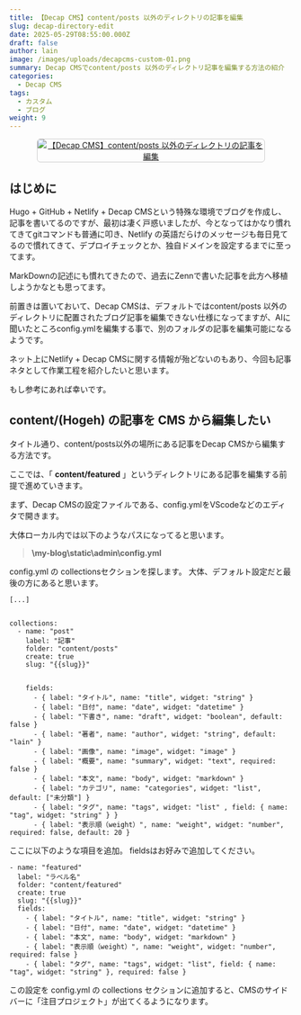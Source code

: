 ```yaml
---
title: 【Decap CMS】content/posts 以外のディレクトリの記事を編集
slug: decap-directory-edit
date: 2025-05-29T08:55:00.000Z
draft: false
author: lain
image: /images/uploads/decapcms-custom-01.png
summary: Decap CMSでcontent/posts 以外のディレクトリ記事を編集する方法の紹介
categories:
  - Decap CMS
tags:
  - カスタム
  - ブログ
weight: 9
---
```

<center>
<a href="/images/uploads/decapcms-custom-01.png" target="_blank">
  <img src="/images/uploads/decapcms-custom-01.png" alt="【Decap CMS】content/posts 以外のディレクトリの記事を編集" style="max-width:80%; height:auto; border:1px solid #ccc; border-radius:6px;" />
</a></center>




## はじめに


Hugo + GitHub + Netlify + Decap CMSという特殊な環境でブログを作成し、記事を書いてるのですが、最初は凄く戸惑いましたが、今となってはかなり慣れてきてgitコマンドも普通に叩き、Netlify の英語だらけのメッセージも毎日見てるので慣れてきて、デプロイチェックとか、独自ドメインを設定するまでに至ってます。


MarkDownの記述にも慣れてきたので、過去にZennで書いた記事を此方へ移植しようかなとも思ってます。


前置きは置いておいて、Decap CMSは、デフォルトではcontent/posts 以外のディレクトリに配置されたブログ記事を編集できない仕様になってますが、AIに聞いたところconfig.ymlを編集する事で、別のフォルダの記事を編集可能になるようです。


ネット上にNetlify + Decap CMSに関する情報が殆どないのもあり、今回も記事ネタとして作業工程を紹介したいと思います。


もし参考にあれば幸いです。


## content/(Hogeh) の記事を CMS から編集したい


タイトル通り、content/posts以外の場所にある記事をDecap CMSから編集する方法です。


ここでは、「 **content/featured** 」というディレクトリにある記事を編集する前提で進めていきます。


まず、Decap CMSの設定ファイルである、config.ymlをVScodeなどのエディタで開きます。


大体ローカル内では以下のようなパスになってると思います。


>  **\my-blog\static\admin\config.yml** 


config.yml の collectionsセクションを探します。
大体、デフォルト設定だと最後の方にあると思います。


```
[...]


collections:
  - name: "post"
    label: "記事"
    folder: "content/posts"
    create: true
    slug: "{{slug}}"


    fields:
      - { label: "タイトル", name: "title", widget: "string" }
      - { label: "日付", name: "date", widget: "datetime" }
      - { label: "下書き", name: "draft", widget: "boolean", default: false }
      - { label: "著者", name: "author", widget: "string", default: "lain" }
      - { label: "画像", name: "image", widget: "image" }
      - { label: "概要", name: "summary", widget: "text", required: false }
      - { label: "本文", name: "body", widget: "markdown" }  
      - { label: "カテゴリ", name: "categories", widget: "list", default: ["未分類"] }
      - { label: "タグ", name: "tags", widget: "list" , field: { name: "tag", widget: "string" } }
      - { label: "表示順（weight）", name: "weight", widget: "number", required: false, default: 20 }
```


ここに以下のような項目を追加。
fieldsはお好みで追加してください。


```
- name: "featured"
  label: "ラベル名"
  folder: "content/featured"
  create: true
  slug: "{{slug}}"
  fields:
    - { label: "タイトル", name: "title", widget: "string" }
    - { label: "日付", name: "date", widget: "datetime" }
    - { label: "本文", name: "body", widget: "markdown" }
    - { label: "表示順（weight）", name: "weight", widget: "number", required: false }
    - { label: "タグ", name: "tags", widget: "list", field: { name: "tag", widget: "string" }, required: false }
```


この設定を config.yml の collections セクションに追加すると、CMSのサイドバーに「注目プロジェクト」が出てくるようになります。
